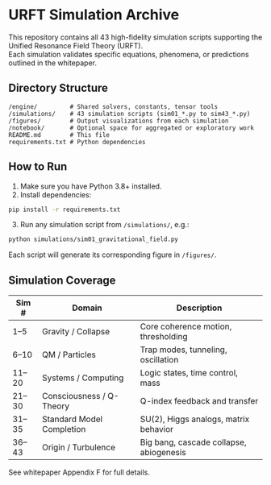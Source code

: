 # URFT Simulation Archive

This repository contains all 43 high-fidelity simulation scripts supporting the Unified Resonance Field Theory (URFT).  
Each simulation validates specific equations, phenomena, or predictions outlined in the whitepaper.

## Directory Structure

```
/engine/         # Shared solvers, constants, tensor tools
/simulations/    # 43 simulation scripts (sim01_*.py to sim43_*.py)
/figures/        # Output visualizations from each simulation
/notebook/       # Optional space for aggregated or exploratory work
README.md        # This file
requirements.txt # Python dependencies
```

## How to Run

1. Make sure you have Python 3.8+ installed.
2. Install dependencies:

```bash
pip install -r requirements.txt
```

3. Run any simulation script from `/simulations/`, e.g.:

```bash
python simulations/sim01_gravitational_field.py
```

Each script will generate its corresponding figure in `/figures/`.

## Simulation Coverage

| Sim # | Domain                      | Description |
|-------|-----------------------------|-------------|
| 1–5   | Gravity / Collapse          | Core coherence motion, thresholding |
| 6–10  | QM / Particles              | Trap modes, tunneling, oscillation |
| 11–20 | Systems / Computing         | Logic states, time control, mass |
| 21–30 | Consciousness / Q-Theory    | Q-index feedback and transfer |
| 31–35 | Standard Model Completion   | SU(2), Higgs analogs, matrix behavior |
| 36–43 | Origin / Turbulence         | Big bang, cascade collapse, abiogenesis |

See whitepaper Appendix F for full details.
